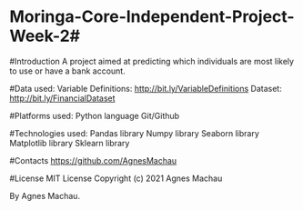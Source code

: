 # Moringa-Core-Independent-Project-Week-2#
#Introduction
A project aimed at predicting which individuals are most likely to use or have a bank account.

#Data used:
Variable Definitions: http://bit.ly/VariableDefinitions 
Dataset: http://bit.ly/FinancialDataset 

#Platforms used:
Python language
Git/Github

#Technologies used:
Pandas library
Numpy library
Seaborn library
Matplotlib library
Sklearn library

#Contacts
https://github.com/AgnesMachau

#License
MIT License Copyright (c) 2021 Agnes Machau

By Agnes Machau.




